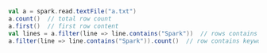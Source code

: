 

```scala
val a = spark.read.textFile("a.txt")
a.count()  // total row count
a.first()  // first row content
val lines = a.filter(line => line.contains("Spark"))  // rows contains keywords
a.filter(line => line.contains("Spark")).count()  // row contains keywords count
```


<!--stackedit_data:
eyJoaXN0b3J5IjpbNzQwMTgxNjYzLDEwMzQ0NTgyMDIsLTk4MT
MxMzY2MF19
-->